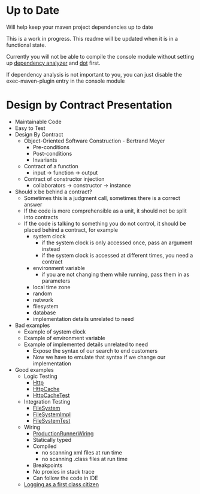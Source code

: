 Up to Date
=
Will help keep your maven project dependencies up to date

This is a work in progress.  This readme will be updated when it is in a functional state.

Currently you will not be able to compile the console module without setting up [dependency analyzer](https://github.com/SeanShubin/dependency-analyzer) and [dot](http://graphviz.org) first.

If dependency analysis is not important to you, you can just disable the exec-maven-plugin entry in the console module

Design by Contract Presentation
=
- Maintainable Code
- Easy to Test
- Design By Contract
    - Object-Oriented Software Construction - Bertrand Meyer
        - Pre-conditions
        - Post-conditions
        - Invariants
    - Contract of a function
        - input -> function -> output
    - Contract of constructor injection
        - collaborators -> constructor -> instance
- Should x be behind a contract?
    - Sometimes this is a judgment call, sometimes there is a correct answer
    - If the code is more comprehensible as a unit, it should not be split into contracts
    - If the code is talking to something you do not control, it should be placed behind a contract, for example
        - system clock
            - if the system clock is only accessed once, pass an argument instead
            - if the system clock is accessed at different times, you need a contract
        - environment variable
            - if you are not changing them while running, pass them in as parameters
        - local time zone
        - random
        - network
        - filesystem
        - database
        - implementation details unrelated to need
- Bad examples
    - Example of system clock
    - Example of environment variable
    - Example of implemented details unrelated to need
        - Expose the syntax of our search to end customers
        - Now we have to emulate that syntax if we change our implementation
- Good examples
    - Logic Testing
        - [Http](logic/src/main/scala/com/seanshubin/up_to_date/logic/Http.scala)
        - [HttpCache](logic/src/main/scala/com/seanshubin/up_to_date/logic/HttpCache.scala)
        - [HttpCacheTest](logic/src/main/scala/com/seanshubin/up_to_date/logic/HttpCacheTest.scala)
    - Integration Testing
        - [FileSystem](logic/src/main/scala/com/seanshubin/up_to_date/logic/FileSystem.scala)
        - [FileSystemImpl](integration/src/main/scala/com/seanshubin/up_to_date/integration/FileSystemImpl.scala)
        - [FileSystemTest](integration/src/main/scala/com/seanshubin/up_to_date/integration/FileSystemTest.scala)
    - Wiring
        - [ProductionRunnerWiring](console/src/main/scala/com/seanshubin/up_to_date/console/ProductionRunnerWiring.scala)
        - Statically typed
        - Compiled
            - no scanning xml files at run time
            - no scanning .class files at run time
        - Breakpoints
        - No proxies in stack trace
        - Can follow the code in IDE
    - [Logging as a first class citizen](http://blog.cj.com/05212013/logging-first-class-citizen)
